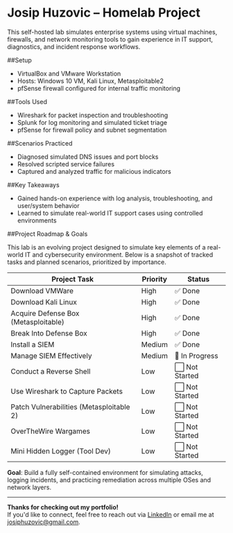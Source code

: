 # Josip Huzovic – Homelab Project

This self-hosted lab simulates enterprise systems using virtual machines, firewalls, and network monitoring tools to gain experience in IT support, diagnostics, and incident response workflows.

##Setup
- VirtualBox and VMware Workstation
- Hosts: Windows 10 VM, Kali Linux, Metasploitable2
- pfSense firewall configured for internal traffic monitoring

##Tools Used
- Wireshark for packet inspection and troubleshooting
- Splunk for log monitoring and simulated ticket triage
- pfSense for firewall policy and subnet segmentation

##Scenarios Practiced
- Diagnosed simulated DNS issues and port blocks
- Resolved scripted service failures
- Captured and analyzed traffic for malicious indicators

##Key Takeaways
- Gained hands-on experience with log analysis, troubleshooting, and user/system behavior
- Learned to simulate real-world IT support cases using controlled environments

##Project Roadmap & Goals

This lab is an evolving project designed to simulate key elements of a real-world IT and cybersecurity environment. Below is a snapshot of tracked tasks and planned scenarios, prioritized by importance.

| Project Task                             | Priority | Status       |
|------------------------------------------|----------|--------------|
| Download VMWare                          | High     | ✅ Done       |
| Download Kali Linux                      | High     | ✅ Done       |
| Acquire Defense Box (Metasploitable)     | High     | ✅ Done       |
| Break Into Defense Box                   | High     | ✅ Done       |
| Install a SIEM                           | Medium   | ✅ Done       |
| Manage SIEM Effectively                  | Medium   | 🔄 In Progress |
| Conduct a Reverse Shell                  | Low      | ⬜ Not Started |
| Use Wireshark to Capture Packets         | Low      | ⬜ Not Started |
| Patch Vulnerabilities (Metasploitable 2) | Low      | ⬜ Not Started |
| OverTheWire Wargames                     | Low      | ⬜ Not Started |
| Mini Hidden Logger (Tool Dev)            | Low      | ⬜ Not Started |

**Goal**: Build a fully self-contained environment for simulating attacks, logging incidents, and practicing remediation across multiple OSes and network layers.

---

**Thanks for checking out my portfolio!**  
If you'd like to connect, feel free to reach out via [LinkedIn](https://www.linkedin.com/in/josip-huzovic/) or email me at josiphuzovic@gmail.com.
